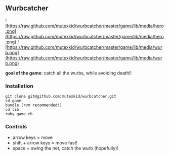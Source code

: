 ## Wurbcatcher

![https://raw.github.com/mutexkid/wurbcatcher/master/game/lib/media/hero.png](https://raw.github.com/mutexkid/wurbcatcher/master/game/lib/media/hero.png)
![https://raw.github.com/mutexkid/wurbcatcher/master/game/lib/media/wurb.png](https://raw.github.com/mutexkid/wurbcatcher/master/game/lib/media/wurb.png)

**goal of the game**: catch all the wurbs, while avoiding death!!

### Installation
```
git clone git@github.com:mutexkid/wurbcatcher.git
cd game
bundle (rvm recommended!)
cd lib
ruby game.rb
```
### Controls
* arrow keys = move
* shift + arrow keys = move fast!
* space = swing the net, catch the wurb (hopefully)!